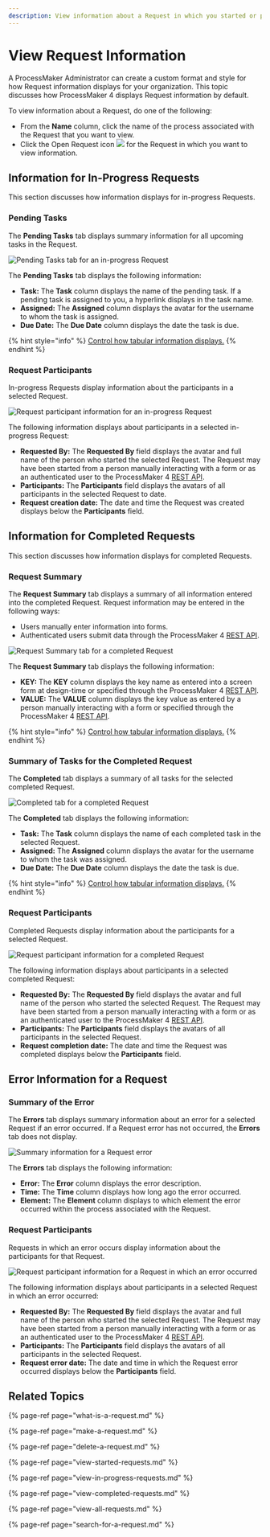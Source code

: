 ```yaml
---
description: View information about a Request in which you started or participated.
---
```


# View Request Information

A ProcessMaker Administrator can create a custom format and style for how Request information displays for your organization. This topic discusses how ProcessMaker 4 displays Request information by default.

To view information about a Request, do one of the following:

* From the **Name** column, click the name of the process associated with the Request that you want to view.
* Click the Open Request icon ![](../../.gitbook/assets/open-request-icon-requests.png) for the Request in which you want to view information.

## Information for In-Progress Requests

This section discusses how information displays for in-progress Requests.

### Pending Tasks

The **Pending Tasks** tab displays summary information for all upcoming tasks in the Request.

![Pending Tasks tab for an in-progress Request](../../.gitbook/assets/pending-tasks-request.png)

The **Pending Tasks** tab displays the following information:

* **Task:** The **Task** column displays the name of the pending task. If a pending task is assigned to you, a hyperlink displays in the task name.
* **Assigned:** The **Assigned** column displays the avatar for the username to whom the task is assigned.
* **Due Date:** The **Due Date** column displays the date the task is due.

{% hint style="info" %}
[Control how tabular information displays.](../control-how-requests-display-in-a-tab.md)
{% endhint %}

### Request Participants

In-progress Requests display information about the participants in a selected Request.

![Request participant information for an in-progress Request](../../.gitbook/assets/in-progress-request-participants-request.png)

The following information displays about participants in a selected in-progress Request:

* **Requested By:** The **Requested By** field displays the avatar and full name of the person who started the selected Request. The Request may have been started from a person manually interacting with a form or as an authenticated user to the ProcessMaker 4 [REST API](https://develop.bpm4.qa.processmaker.net/api/documentation).
* **Participants:** The **Participants** field displays the avatars of all participants in the selected Request to date.
* **Request creation date:** The date and time the Request was created displays below the **Participants** field.

## Information for Completed Requests

This section discusses how information displays for completed Requests.

### Request Summary

The **Request Summary** tab displays a summary of all information entered into the completed Request. Request information may be entered in the following ways:

* Users manually enter information into forms.
* Authenticated users submit data through the ProcessMaker 4 [REST API](https://develop.bpm4.qa.processmaker.net/api/documentation).

![Request Summary tab for a completed Request](../../.gitbook/assets/request-summary-request.png)

The **Request Summary** tab displays the following information:

* **KEY:** The **KEY** column displays the key name as entered into a screen form at design-time or specified through the ProcessMaker 4 [REST API](https://develop.bpm4.qa.processmaker.net/api/documentation).
* **VALUE:** The **VALUE** column displays the key value as entered by a person manually interacting with a form or specified through the ProcessMaker 4 [REST API](https://develop.bpm4.qa.processmaker.net/api/documentation).

{% hint style="info" %}
[Control how tabular information displays.](../control-how-requests-display-in-a-tab.md)
{% endhint %}

### Summary of Tasks for the Completed Request

The **Completed** tab displays a summary of all tasks for the selected completed Request.

![Completed tab for a completed Request](../../.gitbook/assets/completed-tasks-request.png)

The **Completed** tab displays the following information:

* **Task:** The **Task** column displays the name of each completed task in the selected Request. 
* **Assigned:** The **Assigned** column displays the avatar for the username to whom the task was assigned.
* **Due Date:** The **Due Date** column displays the date the task is due.

{% hint style="info" %}
[Control how tabular information displays.](../control-how-requests-display-in-a-tab.md)
{% endhint %}

### Request Participants

Completed Requests display information about the participants for a selected Request.

![Request participant information for a completed Request](../../.gitbook/assets/completed-request-participants-request.png)

The following information displays about participants in a selected completed Request:

* **Requested By:** The **Requested By** field displays the avatar and full name of the person who started the selected Request. The Request may have been started from a person manually interacting with a form or as an authenticated user to the ProcessMaker 4 [REST API](https://develop.bpm4.qa.processmaker.net/api/documentation).
* **Participants:** The **Participants** field displays the avatars of all participants in the selected Request.
* **Request completion date:** The date and time the Request was completed displays below the **Participants** field.

## Error Information for a Request

### Summary of the Error

The **Errors** tab displays summary information about an error for a selected Request if an error occurred. If a Request error has not occurred, the **Errors** tab does not display.

![Summary information for a Request error](../../.gitbook/assets/error-tab-information-requests.png)

The **Errors** tab displays the following information:

* **Error:** The **Error** column displays the error description. 
* **Time:** The **Time** column displays how long ago the error occurred.
* **Element:** The **Element** column displays to which element the error occurred within the process associated with the Request.

### Request Participants

Requests in which an error occurs display information about the participants for that Request.

![Request participant information for a Request in which an error occurred](../../.gitbook/assets/error-request-information-requests.png)

The following information displays about participants in a selected Request in which an error occurred:

* **Requested By:** The **Requested By** field displays the avatar and full name of the person who started the selected Request. The Request may have been started from a person manually interacting with a form or as an authenticated user to the ProcessMaker 4 [REST API](https://develop.bpm4.qa.processmaker.net/api/documentation).
* **Participants:** The **Participants** field displays the avatars of all participants in the selected Request.
* **Request error date:** The date and time in which the Request error occurred displays below the **Participants** field.

## Related Topics

{% page-ref page="what-is-a-request.md" %}

{% page-ref page="make-a-request.md" %}

{% page-ref page="delete-a-request.md" %}

{% page-ref page="view-started-requests.md" %}

{% page-ref page="view-in-progress-requests.md" %}

{% page-ref page="view-completed-requests.md" %}

{% page-ref page="view-all-requests.md" %}

{% page-ref page="search-for-a-request.md" %}

